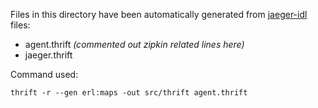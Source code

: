 Files in this directory have been automatically generated from [jaeger-idl](https://github.com/jaegertracing/jaeger-idl/blob/b59e84ebb35cd858614f836e47540d6f95e0cf88/thrift) files:
* agent.thrift _(commented out zipkin related lines here)_
* jaeger.thrift

Command used:
```
thrift -r --gen erl:maps -out src/thrift agent.thrift
```
